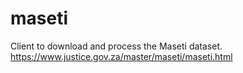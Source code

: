 # maseti
Client to download and process the Maseti dataset. https://www.justice.gov.za/master/maseti/maseti.html
